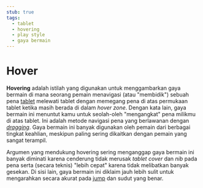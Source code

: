 ```yaml
---
stub: true
tags:
  - tablet
  - hovering
  - play style
  - gaya bermain
---
```


# Hover

**Hovering** adalah istilah yang digunakan untuk menggambarkan gaya bermain di mana seorang pemain menavigasi (atau "membidik") sebuah pena [tablet](/wiki/Gameplay/Input_device/Graphics_tablet) melewati tablet dengan memegang pena di atas permukaan tablet ketika masih berada di dalam *hover zone*. Dengan kata lain, gaya bermain ini menuntut kamu untuk seolah-oleh "mengangkat" pena milikmu di atas tablet. Ini adalah metode navigasi pena yang berlawanan dengan [*dragging*](/wiki/Play_style/Drag). Gaya bermain ini banyak digunakan oleh pemain dari berbagai tingkat keahlian, meskipun paling sering dikaitkan dengan pemain yang sangat terampil.

Argumen yang mendukung hovering sering menganggap gaya bermain ini banyak diminati karena cenderung tidak merusak *tablet cover* dan *nib* pada pena serta (secara teknis) "lebih cepat" karena tidak melibatkan banyak gesekan. Di sisi lain, gaya bermain ini diklaim jauh lebih sulit untuk mengarahkan secara akurat pada [jump](/wiki/Beatmap/Pattern/Jump) dan sudut yang benar.
